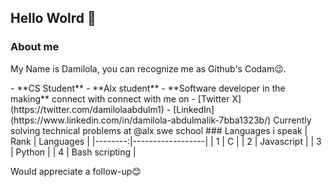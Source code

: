 ## Hello Wolrd 🤗
### About me

<p>My Name is Damilola, you can recognize me as Github's Codam😉.</p>
- **CS Student**
- **Alx student**
- **Software developer in the making**
connect with connect with me on
- [Twitter X](https://twitter.com/damilolaabdulm1)
- [LinkedIn](https://www.linkedin.com/in/damilola-abdulmalik-7bba1323b/)
Currently solving technical problems at  @alx swe school
### Languages i speak
|  Rank   |    Languages     |
|--------:|------------------|
|    1    |         C        |
|    2    |    Javascript    |
|    3    |      Python      |
|    4    |  Bash scripting  |

Would appreciate a follow-up😊
